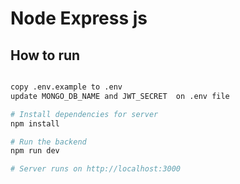 # Node Express js

## How to run

```bash

copy .env.example to .env
update MONGO_DB_NAME and JWT_SECRET  on .env file

# Install dependencies for server
npm install

# Run the backend
npm run dev

# Server runs on http://localhost:3000
```
